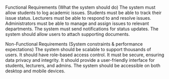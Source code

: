 Functional Requirements (What the system should do)
The system must allow students to log academic issues.
Students must be able to track their issue status.
Lecturers must be able to respond to and resolve issues.
Administrators must be able to manage and assign issues to relevant departments.
The system must send notifications for status updates.
The system should allow users to attach supporting documents.

Non-Functional Requirements (System constraints & performance expectations)
The system should be scalable to support thousands of users.
It should have role-based access control.
It must be secure, ensuring data privacy and integrity.
It should provide a user-friendly interface for students, lecturers, and admins.
The system should be accessible on both desktop and mobile devices.